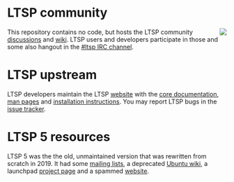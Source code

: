 # LTSP community

<img src="https://ltsp.github.io/logo.png" align="right">

This repository contains no code, but hosts the LTSP community [discussions](https://github.com/ltsp/community/issues) and [wiki](https://github.com/ltsp/community/wiki). LTSP users and developers participate in those and some also hangout in the [#ltsp IRC channel](http://ts.sch.gr/repo/irc).

# LTSP upstream

LTSP developers maintain the LTSP [website](https://ltsp.github.io) with the [core documentation](https://ltsp.github.io/docs/), [man pages](https://ltsp.github.io/man/) and [installation instructions](https://ltsp.github.io/docs/installation). You may report LTSP bugs in the [issue tracker](https://github.com/ltsp/ltsp/issues).

# LTSP 5 resources

LTSP 5 was the the old, unmaintained version that was rewritten from scratch in 2019. It had some [mailing lists](https://sourceforge.net/p/ltsp/mailman/), a deprecated [Ubuntu wiki](https://help.ubuntu.com/community/UbuntuLTSP), a launchpad [project page](https://launchpad.net/ltsp) and a spammed [website](http://ltsp.org).
